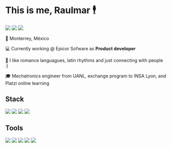 <h1 align="left">This is me, Raulmar 🕴</h1>

[![](https://img.shields.io/badge/MAIL-yellowgreen?style=for-the-badge&logo=gmail&logoColor=white)](mailto:hello@raulmar.com)
[![](https://img.shields.io/badge/LinkedIn-0077B5?style=for-the-badge&logo=linkedin&logoColor=white)](https://linkedin.com/in/raulmarhernandez)
[![](https://img.shields.io/badge/Portfolio-7D4698.svg?style=for-the-badge&logo=Google-chrome&logoColor=white)](https://raulmar.com)

📍 Monterrey, México

💻 Currently working @ Epicor Sofware as **Product developer**

💬 I like romance languagues, latin rhythms and just connecting with people :)

🎓 Mechatronics engineer from UANL, exchange program to INSA Lyon, and Platzi online learning

## Stack
![](https://img.shields.io/badge/TypeScript-007ACC?style=for-the-badge&logo=typescript&logoColor=white)
![](https://img.shields.io/badge/JavaScript-F7DF1E?style=for-the-badge&logo=JavaScript&logoColor=black)
![](https://img.shields.io/badge/Angular-DD0031?style=for-the-badge&logo=angular&logoColor=white)
![](https://img.shields.io/badge/React-20232A?style=for-the-badge&logo=react&logoColor=61DAFB)

## Tools
![](https://img.shields.io/badge/GIT-E44C30?style=for-the-badge&logo=git&logoColor=white)
![](https://img.shields.io/badge/GitHub-100000?style=for-the-badge&logo=github&logoColor=white)
![](https://img.shields.io/badge/Jira-0052CC?style=for-the-badge&logo=Jira&logoColor=white)
![](https://img.shields.io/badge/Notion-000000?style=for-the-badge&logo=notion&logoColor=white)
![](https://img.shields.io/badge/Linux-lightgrey?style=for-the-badge&logo=linux&logoColor=black)
